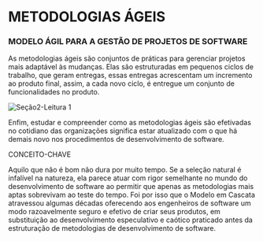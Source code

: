 # METODOLOGIAS ÁGEIS

### MODELO ÁGIL PARA A GESTÃO DE PROJETOS DE SOFTWARE

As metodologias ágeis são conjuntos de práticas para gerenciar projetos mais adaptável às mudanças. Elas são estruturadas em pequenos ciclos de trabalho, que geram entregas, essas entregas acrescentam um incremento ao produto final, assim, a cada novo ciclo, é entregue um conjunto de funcionalidades no produto.

![Seção2-Leitura 1](https://user-images.githubusercontent.com/98756562/209348979-cfa777b2-ca52-46b9-b17f-fefd37b71673.jpg)

Enfim, estudar e compreender como as metodologias ágeis são efetivadas no cotidiano das organizações significa estar atualizado com o que há demais novo nos procedimentos de desenvolvimento de software.

CONCEITO-CHAVE

Aquilo que não é bom não dura por muito tempo. Se a seleção natural é infalível na natureza, ela parece atuar com rigor semelhante no mundo do desenvolvimento de software ao permitir que apenas as metodologias mais aptas sobrevivam ao teste do tempo. Foi por isso que o Modelo em Cascata atravessou algumas décadas oferecendo aos engenheiros de software um modo razoavelmente seguro e efetivo de criar seus produtos, em substituição ao desenvolvimento especulativo e caótico praticado antes da estruturação de metodologias de desenvolvimento de software.

